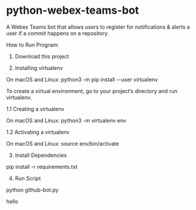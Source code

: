# python-webex-teams-bot
A Webex Teams bot that allows users to register for notifications &amp; alerts a user if a commit happens on a repository.

How to Run Program:

1. Download this project 

2. Installing virtualenv

  On macOS and Linux:
  python3 -m pip install --user virtualenv

  To create a virtual environment, go to your project’s directory and run virtualenv.
  
  1.1 Creating a virtualenv
  
  On macOS and Linux:
  python3 -m virtualenv env

  1.2 Activating a virtualenv

  On macOS and Linux:
  source env/bin/activate

3. Install Dependencies 

  pip install -r requirements.txt

4. Run Script 

  python github-bot.py
  
hello